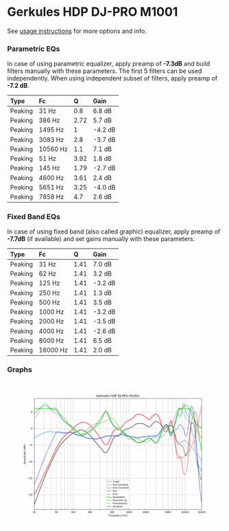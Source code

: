 # Gerkules HDP DJ-PRO M1001
See [usage instructions](https://github.com/jaakkopasanen/AutoEq#usage) for more options and info.

### Parametric EQs
In case of using parametric equalizer, apply preamp of **-7.3dB** and build filters manually
with these parameters. The first 5 filters can be used independently.
When using independent subset of filters, apply preamp of **-7.2 dB**.

| Type    | Fc       |    Q | Gain    |
|:--------|:---------|:-----|:--------|
| Peaking | 31 Hz    | 0.8  | 6.8 dB  |
| Peaking | 386 Hz   | 2.72 | 5.7 dB  |
| Peaking | 1495 Hz  | 1    | -4.2 dB |
| Peaking | 3083 Hz  | 2.8  | -3.7 dB |
| Peaking | 10560 Hz | 1.1  | 7.1 dB  |
| Peaking | 51 Hz    | 3.92 | 1.8 dB  |
| Peaking | 145 Hz   | 1.79 | -2.7 dB |
| Peaking | 4600 Hz  | 3.61 | 2.4 dB  |
| Peaking | 5651 Hz  | 3.25 | -4.0 dB |
| Peaking | 7858 Hz  | 4.7  | 2.6 dB  |

### Fixed Band EQs
In case of using fixed band (also called graphic) equalizer, apply preamp of **-7.7dB**
(if available) and set gains manually with these parameters.

| Type    | Fc       |    Q | Gain    |
|:--------|:---------|:-----|:--------|
| Peaking | 31 Hz    | 1.41 | 7.0 dB  |
| Peaking | 62 Hz    | 1.41 | 3.2 dB  |
| Peaking | 125 Hz   | 1.41 | -3.2 dB |
| Peaking | 250 Hz   | 1.41 | 1.3 dB  |
| Peaking | 500 Hz   | 1.41 | 3.5 dB  |
| Peaking | 1000 Hz  | 1.41 | -3.2 dB |
| Peaking | 2000 Hz  | 1.41 | -3.5 dB |
| Peaking | 4000 Hz  | 1.41 | -2.6 dB |
| Peaking | 8000 Hz  | 1.41 | 6.5 dB  |
| Peaking | 16000 Hz | 1.41 | 2.0 dB  |

### Graphs
![](./Gerkules%20HDP%20DJ-PRO%20M1001.png)